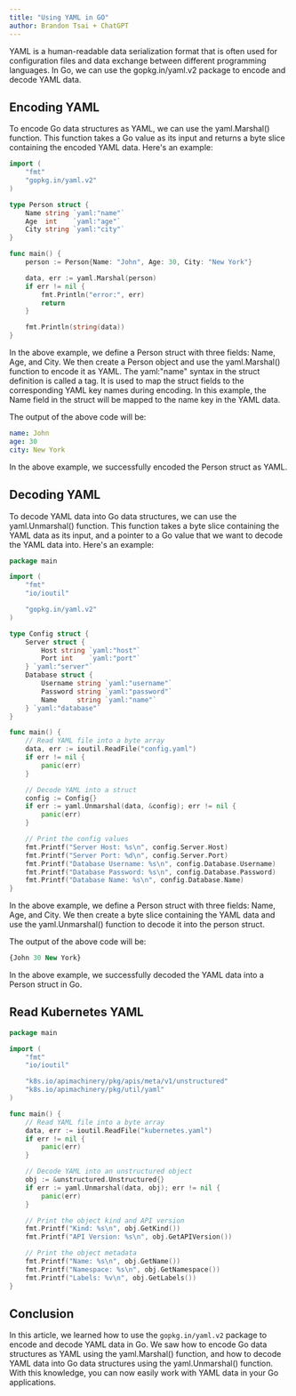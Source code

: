 ```yaml
---
title: "Using YAML in GO"
author: Brandon Tsai + ChatGPT
---
```


YAML is a human-readable data serialization format that is often used for configuration files and data exchange between different programming languages. In Go, we can use the gopkg.in/yaml.v2 package to encode and decode YAML data.

Encoding YAML
-------------

To encode Go data structures as YAML, we can use the yaml.Marshal() function. This function takes a Go value as its input and returns a byte slice containing the encoded YAML data. Here's an example:

```go
import (
    "fmt"
    "gopkg.in/yaml.v2"
)

type Person struct {
    Name string `yaml:"name"`
    Age  int    `yaml:"age"`
    City string `yaml:"city"`
}

func main() {
    person := Person{Name: "John", Age: 30, City: "New York"}

    data, err := yaml.Marshal(person)
    if err != nil {
        fmt.Println("error:", err)
        return
    }

    fmt.Println(string(data))
}
```

In the above example, we define a Person struct with three fields: Name, Age, and City. We then create a Person object and use the yaml.Marshal() function to encode it as YAML. The yaml:"name" syntax in the struct definition is called a tag. It is used to map the struct fields to the corresponding YAML key names during encoding. In this example, the Name field in the struct will be mapped to the name key in the YAML data.

The output of the above code will be:

```yaml
name: John
age: 30
city: New York
```

In the above example, we successfully encoded the Person struct as YAML.

Decoding YAML
---------------

To decode YAML data into Go data structures, we can use the yaml.Unmarshal() function. This function takes a byte slice containing the YAML data as its input, and a pointer to a Go value that we want to decode the YAML data into. Here's an example:


```go
package main

import (
	"fmt"
	"io/ioutil"

	"gopkg.in/yaml.v2"
)

type Config struct {
	Server struct {
		Host string `yaml:"host"`
		Port int    `yaml:"port"`
	} `yaml:"server"`
	Database struct {
		Username string `yaml:"username"`
		Password string `yaml:"password"`
		Name     string `yaml:"name"`
	} `yaml:"database"`
}

func main() {
	// Read YAML file into a byte array
	data, err := ioutil.ReadFile("config.yaml")
	if err != nil {
		panic(err)
	}

	// Decode YAML into a struct
	config := Config{}
	if err := yaml.Unmarshal(data, &config); err != nil {
		panic(err)
	}

	// Print the config values
	fmt.Printf("Server Host: %s\n", config.Server.Host)
	fmt.Printf("Server Port: %d\n", config.Server.Port)
	fmt.Printf("Database Username: %s\n", config.Database.Username)
	fmt.Printf("Database Password: %s\n", config.Database.Password)
	fmt.Printf("Database Name: %s\n", config.Database.Name)
}
```

In the above example, we define a Person struct with three fields: Name, Age, and City. We then create a byte slice containing the YAML data and use the yaml.Unmarshal() function to decode it into the person struct.

The output of the above code will be:

```sql
{John 30 New York}
```

In the above example, we successfully decoded the YAML data into a Person struct in Go.



Read Kubernetes YAML
-----

```go
package main

import (
    "fmt"
    "io/ioutil"

    "k8s.io/apimachinery/pkg/apis/meta/v1/unstructured"
    "k8s.io/apimachinery/pkg/util/yaml"
)

func main() {
    // Read YAML file into a byte array
    data, err := ioutil.ReadFile("kubernetes.yaml")
    if err != nil {
        panic(err)
    }

    // Decode YAML into an unstructured object
    obj := &unstructured.Unstructured{}
    if err := yaml.Unmarshal(data, obj); err != nil {
        panic(err)
    }

    // Print the object kind and API version
    fmt.Printf("Kind: %s\n", obj.GetKind())
    fmt.Printf("API Version: %s\n", obj.GetAPIVersion())

    // Print the object metadata
    fmt.Printf("Name: %s\n", obj.GetName())
    fmt.Printf("Namespace: %s\n", obj.GetNamespace())
    fmt.Printf("Labels: %v\n", obj.GetLabels())
}

```



Conclusion
---------

In this article, we learned how to use the `gopkg.in/yaml.v2` package to encode and decode YAML data in Go. We saw how to encode Go data structures as YAML using the yaml.Marshal() function, and how to decode YAML data into Go data structures using the yaml.Unmarshal() function. With this knowledge, you can now easily work with YAML data in your Go applications.